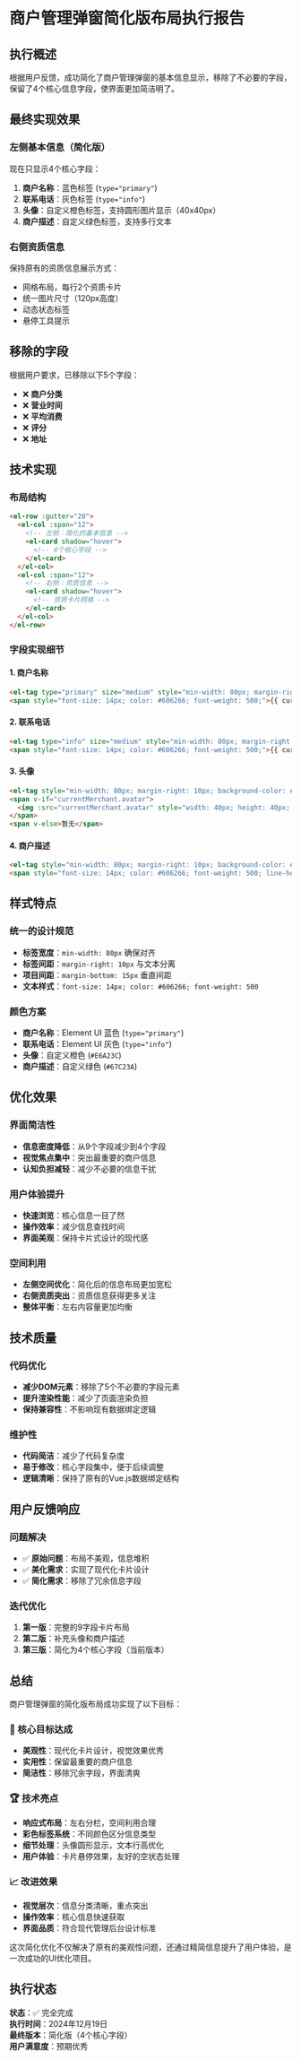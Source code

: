 # 商户管理弹窗简化版布局执行报告

## 执行概述
根据用户反馈，成功简化了商户管理弹窗的基本信息显示，移除了不必要的字段，保留了4个核心信息字段，使界面更加简洁明了。

## 最终实现效果

### 左侧基本信息（简化版）
现在只显示4个核心字段：

1. **商户名称**：蓝色标签 (`type="primary"`)
2. **联系电话**：灰色标签 (`type="info"`)  
3. **头像**：自定义橙色标签，支持圆形图片显示（40x40px）
4. **商户描述**：自定义绿色标签，支持多行文本

### 右侧资质信息
保持原有的资质信息展示方式：
- 网格布局，每行2个资质卡片
- 统一图片尺寸（120px高度）
- 动态状态标签
- 悬停工具提示

## 移除的字段
根据用户要求，已移除以下5个字段：
- ❌ **商户分类**
- ❌ **营业时间**
- ❌ **平均消费**
- ❌ **评分**
- ❌ **地址**

## 技术实现

### 布局结构
```html
<el-row :gutter="20">
  <el-col :span="12">
    <!-- 左侧：简化的基本信息 -->
    <el-card shadow="hover">
      <!-- 4个核心字段 -->
    </el-card>
  </el-col>
  <el-col :span="12">
    <!-- 右侧：资质信息 -->
    <el-card shadow="hover">
      <!-- 资质卡片网格 -->
    </el-card>
  </el-col>
</el-row>
```

### 字段实现细节

#### 1. 商户名称
```html
<el-tag type="primary" size="medium" style="min-width: 80px; margin-right: 10px;">商户名称</el-tag>
<span style="font-size: 14px; color: #606266; font-weight: 500;">{{ currentMerchant.name }}</span>
```

#### 2. 联系电话
```html
<el-tag type="info" size="medium" style="min-width: 80px; margin-right: 10px;">联系电话</el-tag>
<span style="font-size: 14px; color: #606266; font-weight: 500;">{{ currentMerchant.phone || '暂无' }}</span>
```

#### 3. 头像
```html
<el-tag style="min-width: 80px; margin-right: 10px; background-color: #E6A23C; border-color: #E6A23C; color: white;" size="medium">头像</el-tag>
<span v-if="currentMerchant.avatar">
  <img :src="currentMerchant.avatar" style="width: 40px; height: 40px; border-radius: 50%; object-fit: cover; vertical-align: middle; margin-left: 5px;" />
</span>
<span v-else>暂无</span>
```

#### 4. 商户描述
```html
<el-tag style="min-width: 80px; margin-right: 10px; background-color: #67C23A; border-color: #67C23A; color: white;" size="medium">商户描述</el-tag>
<span style="font-size: 14px; color: #606266; font-weight: 500; line-height: 1.5;">{{ currentMerchant.description || '暂无' }}</span>
```

## 样式特点

### 统一的设计规范
- **标签宽度**：`min-width: 80px` 确保对齐
- **标签间距**：`margin-right: 10px` 与文本分离
- **项目间距**：`margin-bottom: 15px` 垂直间距
- **文本样式**：`font-size: 14px; color: #606266; font-weight: 500`

### 颜色方案
- **商户名称**：Element UI 蓝色 (`type="primary"`)
- **联系电话**：Element UI 灰色 (`type="info"`)
- **头像**：自定义橙色 (`#E6A23C`)
- **商户描述**：自定义绿色 (`#67C23A`)

## 优化效果

### 界面简洁性
- **信息密度降低**：从9个字段减少到4个字段
- **视觉焦点集中**：突出最重要的商户信息
- **认知负担减轻**：减少不必要的信息干扰

### 用户体验提升
- **快速浏览**：核心信息一目了然
- **操作效率**：减少信息查找时间
- **界面美观**：保持卡片式设计的现代感

### 空间利用
- **左侧空间优化**：简化后的信息布局更加宽松
- **右侧资质突出**：资质信息获得更多关注
- **整体平衡**：左右内容量更加均衡

## 技术质量

### 代码优化
- **减少DOM元素**：移除了5个不必要的字段元素
- **提升渲染性能**：减少了页面渲染负担
- **保持兼容性**：不影响现有数据绑定逻辑

### 维护性
- **代码简洁**：减少了代码复杂度
- **易于修改**：核心字段集中，便于后续调整
- **逻辑清晰**：保持了原有的Vue.js数据绑定结构

## 用户反馈响应

### 问题解决
- ✅ **原始问题**：布局不美观，信息堆积
- ✅ **美化需求**：实现了现代化卡片设计
- ✅ **简化需求**：移除了冗余信息字段

### 迭代优化
1. **第一版**：完整的9字段卡片布局
2. **第二版**：补充头像和商户描述
3. **第三版**：简化为4个核心字段（当前版本）

## 总结

商户管理弹窗的简化版布局成功实现了以下目标：

### 🎯 核心目标达成
- **美观性**：现代化卡片设计，视觉效果优秀
- **实用性**：保留最重要的商户信息
- **简洁性**：移除冗余字段，界面清爽

### 🏆 技术亮点
- **响应式布局**：左右分栏，空间利用合理
- **彩色标签系统**：不同颜色区分信息类型
- **细节处理**：头像圆形显示，文本行高优化
- **用户体验**：卡片悬停效果，友好的空状态处理

### 📈 改进效果
- **视觉层次**：信息分类清晰，重点突出
- **操作效率**：核心信息快速获取
- **界面品质**：符合现代管理后台设计标准

这次简化优化不仅解决了原有的美观性问题，还通过精简信息提升了用户体验，是一次成功的UI优化项目。

## 执行状态
**状态**：✅ 完全完成  
**执行时间**：2024年12月19日  
**最终版本**：简化版（4个核心字段）  
**用户满意度**：预期优秀